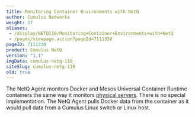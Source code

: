 ```yaml
---
title: Monitoring Container Environments with NetQ
author: Cumulus Networks
weight: 27
aliases:
 - /display/NETQ110/Monitoring+Container+Environments+with+NetQ
 - /pages/viewpage.action?pageId=7111330
pageID: 7111330
product: Cumulus NetQ
version: "1.1"
imgData: cumulus-netq-110
siteSlug: cumulus-netq-110
old: true
---
```

The NetQ Agent monitors Docker and Mesos Universal Container Runtime
containers the same way it monitors 
[physical servers](/cumulus-netq-110/Monitoring-Linux-Hosts-with-NetQ).
There is no special implementation. The NetQ Agent pulls Docker data
from the container as it would pull data from a Cumulus Linux switch or
Linux host.
